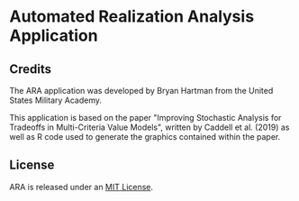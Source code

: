 # Automated Realization Analysis Application

## Credits
The ARA application was developed by Bryan Hartman from the United States Military Academy.

This application is based on the paper "Improving Stochastic Analysis for Tradeoffs in Multi-Criteria Value Models", written by Caddell et al. (2019) as well as R code used to generate the graphics contained within the paper.

## License
ARA is released under an [MIT License](https://opensource.org/licenses/MIT).
